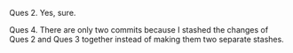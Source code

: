 Ques 2. Yes, sure.

Ques 4. There are only two commits because I stashed the changes of Ques 2 and Ques 3 together instead of making them two separate stashes.